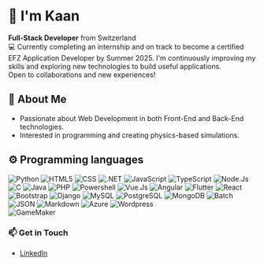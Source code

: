 # 👋 I'm Kaan
**Full-Stack Developer** from Switzerland <br>
💻 Currently completing an internship and on track to become a certified EFZ Application Developer by Summer 2025.
I'm continuously improving my skills and exploring new technologies to build useful applications. <br>
Open to collaborations and new experiences!

## 🚀 About Me
- Passionate about Web Development in both Front-End and Back-End technologies.
- Interested in programming and creating physics-based simulations.

## ⚙️ Programming languages
![Python](https://img.shields.io/badge/Python-3776AB?style=flat&logo=python&logoColor=white)
![HTML5](https://img.shields.io/badge/HTML5-E34F26?style=flat&logo=html5&logoColor=white)
![CSS](https://img.shields.io/badge/CSS-563d7c?&style=flat&logo=css3&logoColor=white)
![.NET](https://img.shields.io/badge/.NET-512BD4?style=flat&logo=.net&logoColor=white)
![JavaScript](https://img.shields.io/badge/JavaScript-F7DF1E?style=flat&logo=javascript&logoColor=black)
![TypeScript](https://img.shields.io/badge/TypeScript-3178C6?style=flat&logo=typescript&logoColor=white)
![Node.Js](https://img.shields.io/badge/Node.js-339933?style=flat&logo=node.js&logoColor=white)
![C](https://img.shields.io/badge/C-A8B9CC?style=flat&logo=c&logoColor=black)
![Java](https://img.shields.io/badge/Java-ED8B00?style=flat&logo=openjdk&logoColor=white)
![PHP](https://img.shields.io/badge/PHP-777BB4?style=flat&logo=php&logoColor=white)
![Powershell](https://img.shields.io/badge/PowerShell-5391FE?style=flat&logo=powershell&logoColor=white)
![Vue.Js](https://img.shields.io/badge/Vue.js-4FC08D?style=flat&logo=vue.js&logoColor=white)
![Angular](https://img.shields.io/badge/Angular-0F0F11?style=flat&logo=angular&logoColor=white)
![Flutter](https://img.shields.io/badge/Flutter-02569B?style=flat&logo=flutter&logoColor=white)
![React](https://img.shields.io/badge/React-61DAFB?style=flat&logo=react&logoColor=black)
![Bootstrap](https://img.shields.io/badge/Bootstrap-7952B3?style=flat&logo=bootstrap&logoColor=white)
![Django](https://img.shields.io/badge/Django-092E20?style=flat&logo=django&logoColor=white)
![MySQL](https://img.shields.io/badge/MySQL-4479A1?style=flat&logo=mysql&logoColor=white)
![PostgreSQL](https://img.shields.io/badge/PostgreSQL-4169E1?style=flat&logo=postgresql&logoColor=white)
![MongoDB](https://img.shields.io/badge/MongoDB-47A248?style=flat&logo=mongodb&logoColor=white)
![Batch](https://img.shields.io/badge/Batch-4D4D4D?style=flat&logo=windows&logoColor=white)
![JSON](https://img.shields.io/badge/JSON-000000?style=flat&logo=json&logoColor=white)
![Markdown](https://img.shields.io/badge/Markdown-000000?style=flat&logo=markdown&logoColor=white)
![Azure](https://img.shields.io/badge/Microsoft_Azure-0078D4?style=flat&logo=microsoft-azure&logoColor=white)
![Wordpress](https://img.shields.io/badge/Wordpress-21759B?style=flat&logo=wordpress&logoColor=white)  
![GameMaker](https://img.shields.io/badge/GameMaker-71C837?style=flat&logo=game-maker&logoColor=white)

### 📫 Get in Touch
- [LinkedIn](https://www.linkedin.com/in/kaan-kayali-3913bb278/)

